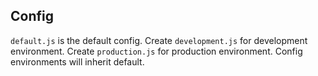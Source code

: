 Config
------

`default.js` is the default config.
Create `development.js` for development environment.
Create `production.js` for production environment.
Config environments will inherit default.
